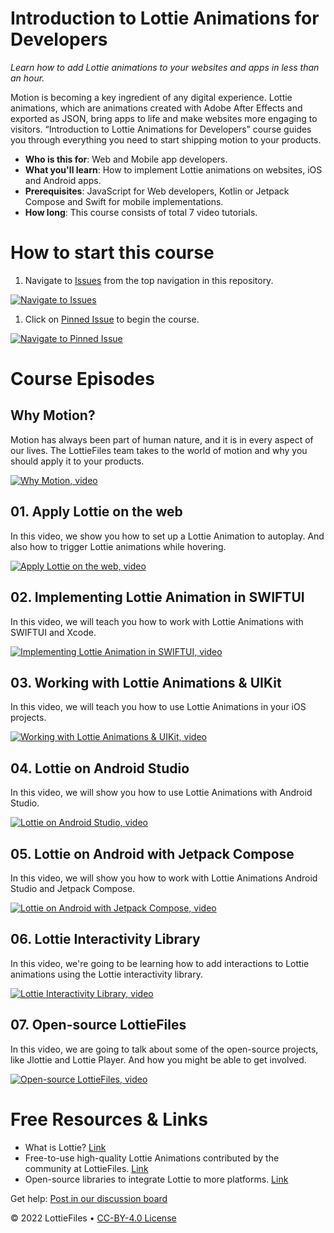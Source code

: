 

# Introduction to Lottie Animations for Developers

_Learn how to add Lottie animations to your websites and apps in less than an hour._

Motion is becoming a key ingredient of any digital experience. Lottie animations, which are animations created with Adobe After Effects and exported as JSON, bring apps to life and make websites more engaging to visitors. “Introduction to Lottie Animations for Developers” course guides you through everything you need to start shipping motion to your products.

- **Who is this for**: Web and Mobile app developers.
- **What you'll learn**: How to implement Lottie animations on websites, iOS and Android apps.
- **Prerequisites**: JavaScript for Web developers, Kotlin or Jetpack Compose and Swift for mobile implementations.
- **How long**: This course consists of total 7 video tutorials. 

# How to start this course

1. Navigate to [Issues](https://github.com/LottieFiles/Course-for-Developers/issues) from the top navigation in this repository. 
<a href="https://github.com/LottieFiles/Course-for-Developers/issues" title="LottieFiles Course for Developers, Issues">
<img src="images/step1.png?v=1" alt="Navigate to Issues">
</a>

1. Click on [Pinned Issue](https://github.com/LottieFiles/Course-for-Developers/issues/1) to begin the course.
<a href="https://github.com/LottieFiles/Course-for-Developers/issues/1" title="LottieFiles Course for Developers, Pinned Issue">
<img src="images/step2.png"  alt="Navigate to Pinned Issue">
</a>

# Course Episodes

## Why Motion?
Motion has always been part of human nature, and it is in every aspect of our lives. The LottieFiles team takes to the world of motion and why you should apply it to your products.

<a href="https://github.com/LottieFiles/Course-for-Developers/issues/1#issue-1266063170" title="LottieFiles Course for Developers, Why Motion?">
<img src="images/vid-0.png"  alt="Why Motion, video">
</a>


## 01. Apply Lottie on the web
In this video, we show you how to set up a Lottie Animation to autoplay. And also how to trigger Lottie animations while hovering.

<a href="https://github.com/LottieFiles/Course-for-Developers/issues/1#issuecomment-1151065999" title="LottieFiles Course for Developers, Apply Lottie on the web">
<img src="images/vid-1.png" alt="Apply Lottie on the web, video">
</a>


## 02. Implementing Lottie Animation in SWIFTUI
In this video, we will teach you how to work with Lottie Animations with SWIFTUI and Xcode.

<a href="https://github.com/LottieFiles/Course-for-Developers/issues/1#issuecomment-1151067761" title="LottieFiles Course for Developers, Implementing Lottie Animation in SWIFTUI">
<img src="images/vid-2.png" alt="Implementing Lottie Animation in SWIFTUI, video">
</a>


## 03. Working with Lottie Animations & UIKit
In this video, we will teach you how to use Lottie Animations in your iOS projects.

<a href="https://github.com/LottieFiles/Course-for-Developers/issues/1#issuecomment-1151068731" title="LottieFiles Course for Developers, Working with Lottie Animations & UIKit">
<img src="images/vid-3.png" alt="Working with Lottie Animations & UIKit, video">
</a>

## 04. Lottie on Android Studio
In this video, we will show you how to use Lottie Animations with Android Studio.

<a href="https://github.com/LottieFiles/Course-for-Developers/issues/1#issuecomment-1151069778" title="LottieFiles Course for Developers, Lottie on Android Studio">
<img src="images/vid-4.png" alt="Lottie on Android Studio, video">
</a>

## 05. Lottie on Android with Jetpack Compose
In this video, we will show you how to work with Lottie Animations Android Studio and Jetpack Compose.

<a href="https://github.com/LottieFiles/Course-for-Developers/issues/1#issuecomment-1151070807" title="LottieFiles Course for Developers, Lottie on Android with Jetpack Compose">
<img src="images/vid-5.png" alt="Lottie on Android with Jetpack Compose, video">
</a>

## 06. Lottie Interactivity Library
In this video, we're going to be learning how to add interactions to Lottie animations using the Lottie interactivity library.

<a href="https://github.com/LottieFiles/Course-for-Developers/issues/1#issuecomment-1151072765" title="LottieFiles Course for Developers, Lottie Interactivity Library">
<img src="images/vid-6.png" alt="Lottie Interactivity Library, video">
</a>


## 07. Open-source LottieFiles
In this video, we are going to talk about some of the open-source projects, like Jlottie and Lottie Player. And how you might be able to get involved.

<a href="https://github.com/LottieFiles/Course-for-Developers/issues/1#issuecomment-1151077008" title="LottieFiles Course for Developers, Open-source LottieFiles">
<img src="images/vid-7.png" alt="Open-source LottieFiles, video">
</a>

# Free Resources & Links
- What is Lottie? [Link](https://lottiefiles.com/what-is-lottie)
- Free-to-use high-quality Lottie Animations contributed by the community at LottieFiles. [Link](https://lottiefiles.com/what-is-lottie)
- Open-source libraries to integrate Lottie to more platforms. [Link](https://lottiefiles.com/integrations#:~:text=to%20a%20CDN.-,Lottie%20libraries,-A%20complete%20ecosystem)

Get help: [Post in our discussion board](https://github.com/LottieFiles/Course-for-Developers/discussions)

&copy; 2022 LottieFiles &bull; [CC-BY-4.0 License](https://creativecommons.org/licenses/by/4.0/legalcode)